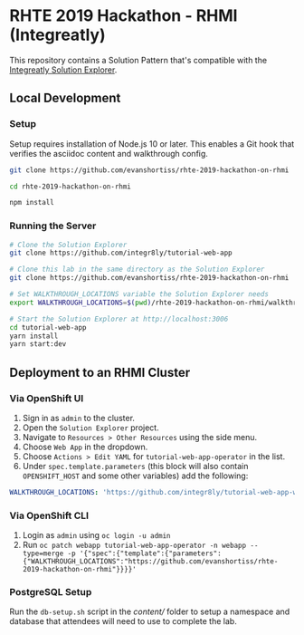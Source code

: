 # RHTE 2019 Hackathon - RHMI (Integreatly)

This repository contains a Solution Pattern that's compatible with the
[Integreatly Solution Explorer](https://github.com/integr8ly/tutorial-web-app).

## Local Development

### Setup

Setup requires installation of Node.js 10 or later. This enables a Git hook
that verifies the asciidoc content and walkthrough config.

```bash
git clone https://github.com/evanshortiss/rhte-2019-hackathon-on-rhmi

cd rhte-2019-hackathon-on-rhmi

npm install
```

### Running the Server

```bash
# Clone the Solution Explorer
git clone https://github.com/integr8ly/tutorial-web-app

# Clone this lab in the same directory as the Solution Explorer
git clone https://github.com/evanshortiss/rhte-2019-hackathon-on-rhmi

# Set WALKTHROUGH_LOCATIONS variable the Solution Explorer needs
export WALKTHROUGH_LOCATIONS=$(pwd)/rhte-2019-hackathon-on-rhmi/walkthroughs

# Start the Solution Explorer at http://localhost:3006
cd tutorial-web-app
yarn install
yarn start:dev
```

## Deployment to an RHMI Cluster

### Via OpenShift UI
1. Sign in as `admin` to the cluster.
1. Open the `Solution Explorer` project.
1. Navigate to `Resources > Other Resources` using the side menu.
1. Choose `Web App` in the dropdown.
1. Choose `Actions > Edit YAML` for `tutorial-web-app-operator` in the list.
1. Under `spec.template.parameters` (this block will also contain
`OPENSHIFT_HOST` and some other variables) add the following:

```yaml
WALKTHROUGH_LOCATIONS: 'https://github.com/integr8ly/tutorial-web-app-walkthroughs#v1.6.4,https://github.com/evanshortiss/rhte-2019-hackathon-on-rhmi.git'
```

### Via OpenShift CLI
1. Login as `admin` using `oc login -u admin`
1. Run `oc patch webapp tutorial-web-app-operator -n webapp --type=merge -p '{"spec":{"template":{"parameters":{"WALKTHROUGH_LOCATIONS":"https://github.com/evanshortiss/rhte-2019-hackathon-on-rhmi"}}}}'`

### PostgreSQL Setup
Run the `db-setup.sh` script in the *content/* folder to setup a namespace and
database that attendees will need to use to complete the lab.
